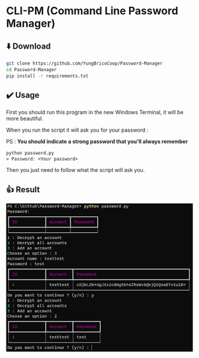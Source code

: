 # CLI-PM (Command Line Password Manager)

## ⬇️ Download 


```bash
git clone https://github.com/YungBricoCoop/Password-Manager
cd Password-Manager
pip install -r requirements.txt
```
## ✔️ Usage
First you should run this program in the new Windows Terminal, it will be more beautiful. 

When you run the script it will ask you for your password : 

PS : **You should indicate a strong password that you'll always remember**
```
python password.py
> Password: <Your password>
```
Then you just need to follow what the script will ask you.

## 👍 Result
![result](image/result.png)
